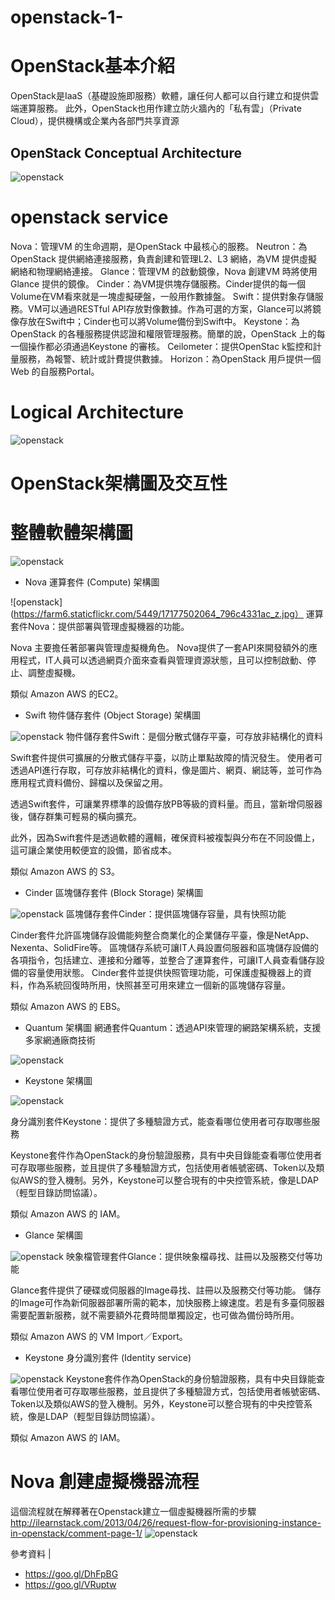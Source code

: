 # openstack-1-

# OpenStack基本介紹
OpenStack是IaaS（基礎設施即服務）軟體，讓任何人都可以自行建立和提供雲端運算服務。
此外，OpenStack也用作建立防火牆內的「私有雲」（Private Cloud），提供機構或企業內各部門共享資源

## OpenStack Conceptual Architecture
![openstack](http://7xo6kd.com1.z0.glb.clouddn.com/upload-ueditor-image-20160331-1459396288164018195.jpg)

# openstack service

Nova：管理VM 的生命週期，是OpenStack 中最核心的服務。 
Neutron：為OpenStack 提供網絡連接服務，負責創建和管理L2、L3 網絡，為VM 提供虛擬網絡和物理網絡連接。 
Glance：管理VM 的啟動鏡像，Nova 創建VM 時將使用Glance 提供的鏡像。 
Cinder：為VM提供塊存儲服務。Cinder提供的每一個Volume在VM看來就是一塊虛擬硬盤，一般用作數據盤。
Swift：提供對象存儲服務。VM可以通過RESTful API存放對像數據。作為可選的方案，Glance可以將鏡像存放在Swift中；Cinder也可以將Volume備份到Swift中。
Keystone：為OpenStack 的各種服務提供認證和權限管理服務。簡單的說，OpenStack 上的每一個操作都必須通過Keystone 的審核。
Ceilometer：提供OpenStac k監控和計量服務，為報警、統計或計費提供數據。 
Horizon：為OpenStack 用戶提供一個Web 的自服務Portal。 

# Logical Architecture 
![openstack](http://7xo6kd.com1.z0.glb.clouddn.com/upload-ueditor-image-20160331-1459396289980075632.jpg)

# OpenStack架構圖及交互性

# 整體軟體架構圖

![openstack](https://farm6.staticflickr.com/5456/17612175358_ce88a63db0_z.jpg)

- Nova 運算套件 (Compute) 架構圖

![openstack](https://farm6.staticflickr.com/5449/17177502064_796c4331ac_z.jpg）
運算套件Nova：提供部署與管理虛擬機器的功能。

Nova 主要擔任著部署與管理虛擬機角色。
Nova提供了一套API來開發額外的應用程式，IT人員可以透過網頁介面來查看與管理資源狀態，且可以控制啟動、停止、調整虛擬機。

類似 Amazon AWS 的EC2。


- Swift 物件儲存套件 (Object Storage) 架構圖

![openstack](https://farm9.staticflickr.com/8864/17179640403_fd10cca4d2_z.jpg)
物件儲存套件Swift：是個分散式儲存平臺，可存放非結構化的資料

Swift套件提供可擴展的分散式儲存平臺，以防止單點故障的情況發生。
使用者可透過API進行存取，可存放非結構化的資料，像是圖片、網頁、網誌等，並可作為應用程式資料備份、歸檔以及保留之用。

透過Swift套件，可讓業界標準的設備存放PB等級的資料量。而且，當新增伺服器後，儲存群集可輕易的橫向擴充。

此外，因為Swift套件是透過軟體的邏輯，確保資料被複製與分布在不同設備上，這可讓企業使用較便宜的設備，節省成本。

類似 Amazon AWS 的 S3。

- Cinder 區塊儲存套件 (Block Storage) 架構圖

![openstack](https://farm6.staticflickr.com/5455/17179630023_a20295be35_z.jpg)
區塊儲存套件Cinder：提供區塊儲存容量，具有快照功能

Cinder套件允許區塊儲存設備能夠整合商業化的企業儲存平臺，像是NetApp、Nexenta、SolidFire等。
區塊儲存系統可讓IT人員設置伺服器和區塊儲存設備的各項指令，包括建立、連接和分離等，並整合了運算套件，可讓IT人員查看儲存設備的容量使用狀態。
Cinder套件並提供快照管理功能，可保護虛擬機器上的資料，作為系統回復時所用，快照甚至可用來建立一個新的區塊儲存容量。

類似 Amazon AWS 的 EBS。

- Quantum 架構圖
網通套件Quantum：透過API來管理的網路架構系統，支援多家網通廠商技術

![openstack](https://farm9.staticflickr.com/8833/17797234232_ca85a1f6ba_z.jpg)

- Keystone 架構圖

![openstack](https://farm8.staticflickr.com/7744/17800436291_c90789162c_z.jpg)

身分識別套件Keystone：提供了多種驗證方式，能查看哪位使用者可存取哪些服務

Keystone套件作為OpenStack的身份驗證服務，具有中央目錄能查看哪位使用者可存取哪些服務，並且提供了多種驗證方式，包括使用者帳號密碼、Token以及類似AWS的登入機制。另外，Keystone可以整合現有的中央控管系統，像是LDAP（輕型目錄訪問協議）。

類似 Amazon AWS 的 IAM。

- Glance 架構圖

![openstack](https://farm8.staticflickr.com/7737/17800436561_c3c59d0911_z.jpg)
映象檔管理套件Glance：提供映象檔尋找、註冊以及服務交付等功能

Glance套件提供了硬碟或伺服器的Image尋找、註冊以及服務交付等功能。
儲存的Image可作為新伺服器部署所需的範本，加快服務上線速度。若是有多臺伺服器需要配置新服務，就不需要額外花費時間單獨設定，也可做為備份時所用。

類似 Amazon AWS 的 VM Import／Export。

- Keystone 身分識別套件 (Identity service)

![openstack](https://farm8.staticflickr.com/7696/17797228942_a2b4de7e05_z.jpg)
Keystone套件作為OpenStack的身份驗證服務，具有中央目錄能查看哪位使用者可存取哪些服務，並且提供了多種驗證方式，包括使用者帳號密碼、Token以及類似AWS的登入機制。另外，Keystone可以整合現有的中央控管系統，像是LDAP（輕型目錄訪問協議）。

類似 Amazon AWS 的 IAM。

# Nova 創建虛擬機器流程
這個流程就在解釋著在Openstack建立一個虛擬機器所需的步驟
http://ilearnstack.com/2013/04/26/request-flow-for-provisioning-instance-in-openstack/comment-page-1/
![openstack](https://farm6.staticflickr.com/5322/17773702256_148740f4e1_z.jpg)


參考資料 | 
- https://goo.gl/DhFpBG
- https://goo.gl/VRuptw
